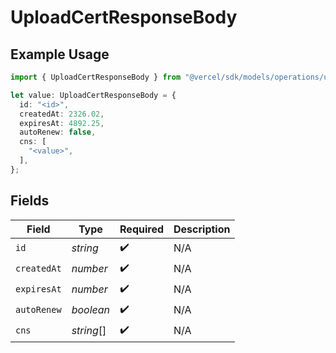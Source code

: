 # UploadCertResponseBody

## Example Usage

```typescript
import { UploadCertResponseBody } from "@vercel/sdk/models/operations/uploadcert.js";

let value: UploadCertResponseBody = {
  id: "<id>",
  createdAt: 2326.02,
  expiresAt: 4892.25,
  autoRenew: false,
  cns: [
    "<value>",
  ],
};
```

## Fields

| Field              | Type               | Required           | Description        |
| ------------------ | ------------------ | ------------------ | ------------------ |
| `id`               | *string*           | :heavy_check_mark: | N/A                |
| `createdAt`        | *number*           | :heavy_check_mark: | N/A                |
| `expiresAt`        | *number*           | :heavy_check_mark: | N/A                |
| `autoRenew`        | *boolean*          | :heavy_check_mark: | N/A                |
| `cns`              | *string*[]         | :heavy_check_mark: | N/A                |